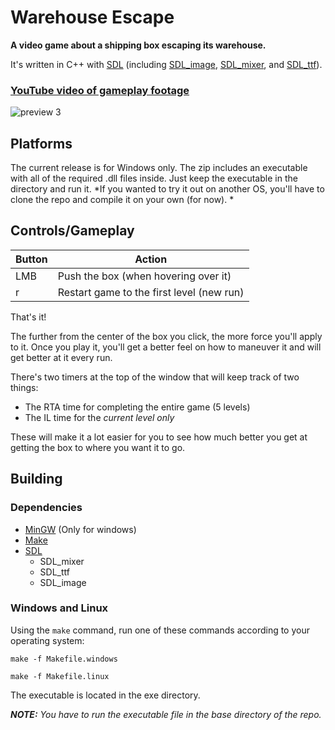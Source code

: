 # Warehouse Escape

**A video game about a shipping box escaping its warehouse.**

It's written in C++ with [SDL](https://www.libsdl.org/) (including [SDL_image](https://github.com/libsdl-org/SDL_image), [SDL_mixer](https://github.com/libsdl-org/SDL_mixer), and [SDL_ttf](https://github.com/libsdl-org/SDL_ttf)).

### [YouTube video of gameplay footage](https://youtu.be/NnFjYvj1s3Q)

![preview 3](./promo/preview3small.gif)

## Platforms
The current release is for Windows only. The zip includes an executable with all of the required .dll files inside. Just keep the executable in the directory and run it.
*If you wanted to try it out on another OS, you'll have to clone the repo and compile it on your own (for now). *

## Controls/Gameplay
|  Button|Action  |
|--|--|
| LMB | Push the box (when hovering over it) |
| r | Restart game to the first level (new run) |

That's it! 

The further from the center of the box you click, the more force you'll apply to it. Once you play it, you'll get a better feel on how to maneuver it and will get better at it every run.

There's two timers at the top of the window that will keep track of two things:

 - The RTA time for completing the entire game (5 levels)
 - The IL time for the *current level only*

These will make it a lot easier for you to see how much better you get at getting the box to where you want it to go.

## Building

### Dependencies
- [MinGW](https://www.mingw-w64.org/) (Only for windows)
- [Make](https://www.gnu.org/software/make/)
- [SDL](https://www.libsdl.org/)
    - SDL_mixer
    - SDL_ttf
    - SDL_image

### Windows and Linux
Using the `make` command, run one of these commands according to your operating system:

```
make -f Makefile.windows
```

```
make -f Makefile.linux
```

The executable is located in the exe directory.

***NOTE:*** *You have to run the executable file in the base directory of the repo.*